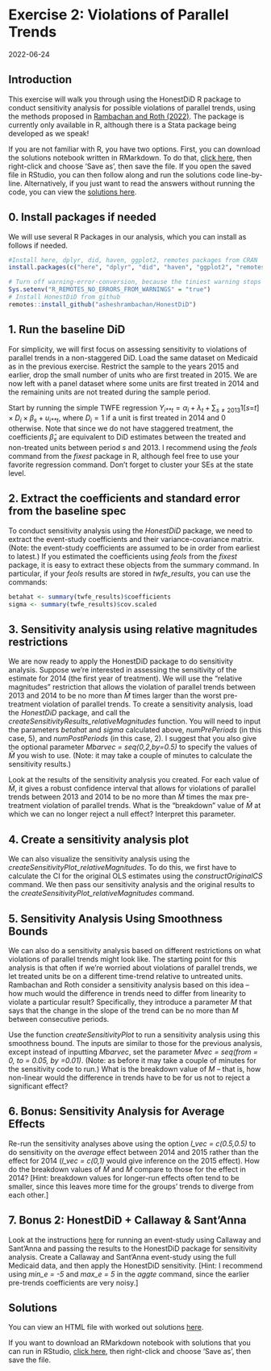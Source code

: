 Exercise 2: Violations of Parallel Trends
================
2022-06-24

## Introduction

This exercise will walk you through using the HonestDiD R package to
conduct sensitivity analysis for possible violations of parallel trends,
using the methods proposed in [Rambachan and Roth
(2022)](https://jonathandroth.github.io/assets/files/HonestParallelTrends_Main.pdf).
The package is currently only available in R, although there is a Stata
package being developed as we speak!

If you are not familiar with R, you have two options. First, you can
download the solutions notebook written in RMarkdown. To do that, [click
here](https://raw.githubusercontent.com/Mixtape-Sessions/Advanced-DID/main/Exercises/Exercise-2/Solutions/medicaid-analysis-pt-violations-solutions.Rmd),
then right-click and choose ‘Save as’, then save the file. If you open
the saved file in RStudio, you can then follow along and run the
solutions code line-by-line. Alternatively, if you just want to read the
answers without running the code, you can view the [solutions
here](https://raw.githack.com/Mixtape-Sessions/Advanced-DID/main/Exercises/Exercise-2/Solutions/medicaid-analysis-pt-violations-solutions.html).

## 0. Install packages if needed

We will use several R Packages in our analysis, which you can install as
follows if needed.

``` r
#Install here, dplyr, did, haven, ggplot2, remotes packages from CRAN
install.packages(c("here", "dplyr", "did", "haven", "ggplot2", "remotes"))

# Turn off warning-error-conversion, because the tiniest warning stops installation
Sys.setenv("R_REMOTES_NO_ERRORS_FROM_WARNINGS" = "true")
# Install HonestDiD from github
remotes::install_github("asheshrambachan/HonestDiD")
```

## 1. Run the baseline DiD

For simplicity, we will first focus on assessing sensitivity to
violations of parallel trends in a non-staggered DiD. Load the same
dataset on Medicaid as in the previous exercise. Restrict the sample to
the years 2015 and earlier, drop the small number of units who are first
treated in 2015. We are now left with a panel dataset where some units
are first treated in 2014 and the remaining units are not treated during
the sample period.

Start by running the simple TWFE regression
*Y*<sub>*i**t*</sub> = *α*<sub>*i*</sub> + *λ*<sub>*t*</sub> + ∑<sub>*s* ≠ 2013</sub>1\[*s*=*t*\] × *D*<sub>*i*</sub> × *β*<sub>*s*</sub> + *u*<sub>*i**t*</sub>,
where *D*<sub>*i*</sub> = 1 if a unit is first treated in 2014 and 0
otherwise. Note that since we do not have staggered treatment, the
coefficients *β̂*<sub>*s*</sub> are equivalent to DiD estimates between
the treated and non-treated units between period *s* and 2013. I
recommend using the *feols* command from the *fixest* package in R,
although feel free to use your favorite regression command. Don’t forget
to cluster your SEs at the state level.

## 2. Extract the coefficients and standard error from the baseline spec

To conduct sensitivity analysis using the *HonestDiD* package, we need
to extract the event-study coefficients and their variance-covariance
matrix. (Note: the event-study coefficients are assumed to be in order
from earliest to latest.) If you estimated the coefficients using
*feols* from the *fixest* package, it is easy to extract these objects
from the summary command. In particular, if your *feols* results are
stored in *twfe_results*, you can use the commands:

``` r
betahat <- summary(twfe_results)$coefficients
sigma <- summary(twfe_results)$cov.scaled
```

## 3. Sensitivity analysis using relative magnitudes restrictions

We are now ready to apply the HonestDiD package to do sensitivity
analysis. Suppose we’re interested in assessing the sensitivity of the
estimate for 2014 (the first year of treatment). We will use the
“relative magnitudes” restriction that allows the violation of parallel
trends between 2013 and 2014 to be no more than *M̄* times larger than
the worst pre-treatment violation of parallel trends. To create a
sensitivity analysis, load the *HonestDiD* package, and call the
*createSensitivityResults_relativeMagnitudes* function. You will need to
input the parameters *betahat* and *sigma* calculated above,
*numPrePeriods* (in this case, 5), and *numPostPeriods* (in this case,
2). I suggest that you also give the optional parameter *Mbarvec =
seq(0,2,by=0.5)* to specify the values of *M̄* you wish to use. (Note: it
may take a couple of minutes to calculate the sensitivity results.)

Look at the results of the sensitivity analysis you created. For each
value of *M̄*, it gives a robust confidence interval that allows for
violations of parallel trends between 2013 and 2014 to be no more than
*M̄* times the max pre-treatment violation of parallel trends. What is
the “breakdown” value of *M̄* at which we can no longer reject a null
effect? Interpret this parameter.

## 4. Create a sensitivity analysis plot

We can also visualize the sensitivity analysis using the
*createSensitivityPlot_relativeMagnitudes*. To do this, we first have to
calculate the CI for the original OLS estimates using the
*constructOriginalCS* command. We then pass our sensitivity analysis and
the original results to the *createSensitivityPlot_relativeMagnitudes*
command.

## 5. Sensitivity Analysis Using Smoothness Bounds

We can also do a sensitivity analysis based on different restrictions on
what violations of parallel trends might look like. The starting point
for this analysis is that often if we’re worried about violations of
parallel trends, we let treated units be on a different time-trend
relative to untreated units. Rambachan and Roth consider a sensitivity
analysis based on this idea – how much would the difference in trends
need to differ from linearity to violate a particular result?
Specifically, they introduce a parameter *M* that says that the change
in the slope of the trend can be no more than *M* between consecutive
periods.

Use the function *createSensitivityPlot* to run a sensitivity analysis
using this smoothness bound. The inputs are similar to those for the
previous analysis, except instead of inputting *Mbarvec*, set the
parameter *Mvec = seq(from = 0, to = 0.05, by =0.01)*. (Note: as before
it may take a couple of minutes for the sensitivity code to run.) What
is the breakdown value of *M* – that is, how non-linear would the
difference in trends have to be for us not to reject a significant
effect?

## 6. Bonus: Sensitivity Analysis for Average Effects

Re-run the sensitivity analyses above using the option *l_vec =
c(0.5,0.5)* to do sensitivity on the *average* effect between 2014 and
2015 rather than the effect for 2014 (*l_vec = c(0,1)* would give
inference on the 2015 effect). How do the breakdown values of *M̄* and
*M* compare to those for the effect in 2014? \[Hint: breakdown values
for longer-run effects often tend to be smaller, since this leaves more
time for the groups’ trends to diverge from each other.\]

## 7. Bonus 2: HonestDiD + Callaway & Sant’Anna

Look at the instructions [here](https://github.com/pedrohcgs/CS_RR) for
running an event-study using Callaway and Sant’Anna and passing the
results to the HonestDiD package for sensitivity analysis. Create a
Callaway and Sant’Anna event-study using the full Medicaid data, and
then apply the HonestDiD sensitivity. \[Hint: I recommend using *min_e =
-5* and *max_e = 5* in the *aggte* command, since the earlier pre-trends
coefficients are very noisy.\]

## Solutions

You can view an HTML file with worked out solutions
[here](https://raw.githack.com/Mixtape-Sessions/Advanced-DID/main/Exercises/Exercise-2/Solutions/medicaid-analysis-pt-violations-solutions.html).

If you want to download an RMarkdown notebook with solutions that you
can run in RStudio, [click
here](https://raw.githubusercontent.com/Mixtape-Sessions/Advanced-DID/main/Exercises/Exercise-2/Solutions/medicaid-analysis-pt-violations-solutions.Rmd),
then right-click and choose ‘Save as’, then save the file.
